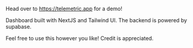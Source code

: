 Head over to https://telemetric.app for a demo!

Dashboard built with NextJS and Tailwind UI. The backend is powered by supabase. 

Feel free to use this however you like! Credit is appreciated.
